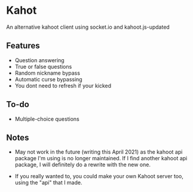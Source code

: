 # Kahot

An alternative kahoot client using socket.io and kahoot.js-updated

## Features

- Question answering
- True or false questions
- Random nickname bypass
- Automatic curse bypassing
- You dont need to refresh if your kicked

## To-do

- Multiple-choice questions

## Notes

- May not work in the future (writing this April 2021) as the kahoot api package I'm using is no longer maintained. If I find another kahoot api package, I will definitely do a rewrite with the new one. 

- If you really wanted to, you could make your own Kahoot server too, using the "api" that I made.